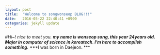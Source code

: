 ```yaml
---
layout: post
title:  "Welcome to songwonseop BLOG!!!"
date:   2016-05-22 22:40:41 +0900
categories: jekyll update
---
```

#*Hi~! nice to meet you.*
***my name is wonseop song, this year 24years old.***
***Major in computer of science in koreatech. I'm here to accomplish something.***
***I was born in Daejeon. ***


[jekyll-docs]: http://jekyllrb.com/docs/home
[jekyll-gh]:   https://github.com/jekyll/jekyll
[jekyll-talk]: https://talk.jekyllrb.com/
